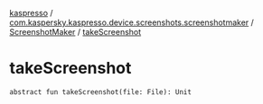 [kaspresso](../../index.md) / [com.kaspersky.kaspresso.device.screenshots.screenshotmaker](../index.md) / [ScreenshotMaker](index.md) / [takeScreenshot](./take-screenshot.md)

# takeScreenshot

`abstract fun takeScreenshot(file: File): Unit`